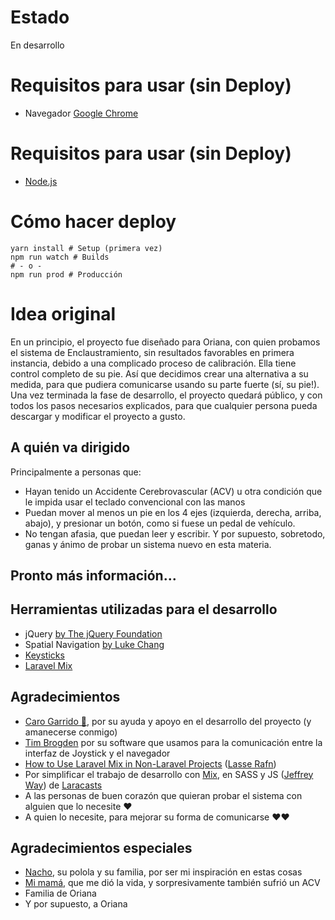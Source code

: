 # Estado

En desarrollo

# Requisitos para usar (sin Deploy)
- Navegador [Google Chrome](https://www.google.com/chrome)

# Requisitos para usar (sin Deploy)
- [Node.js](https://nodejs.org/)

# Cómo hacer deploy
```
yarn install # Setup (primera vez)
npm run watch # Builds
# - o - 
npm run prod # Producción
```

# Idea original

En un principio, el proyecto fue diseñado para Oriana, con quien probamos el sistema de Enclaustramiento, sin resultados favorables en primera instancia, debido a una complicado proceso de calibración. Ella tiene control completo de su pie. Así que decidimos crear una alternativa a su medida, para que pudiera comunicarse usando su parte fuerte (sí, su pie!). Una vez terminada la fase de desarrollo, el proyecto quedará público, y con todos los pasos necesarios explicados, para que cualquier persona pueda descargar y modificar el proyecto a gusto.

## A quién va dirigido

Principalmente a personas que:
- Hayan tenido un Accidente Cerebrovascular (ACV) u otra condición que le impida usar el teclado convencional con las manos
- Puedan mover al menos un pie en los 4 ejes (izquierda, derecha, arriba, abajo), y presionar un botón, como si fuese un pedal de vehículo.
- No tengan afasia, que puedan leer y escribir. Y por supuesto, sobretodo, ganas y ánimo de probar un sistema nuevo en esta materia.

## Pronto más información...

## Herramientas utilizadas para el desarrollo
- jQuery [by The jQuery Foundation](https://jquery.com)
- Spatial Navigation [by Luke Chang](https://github.com/luke-chang/js-spatial-navigation)
- [Keysticks](https://keysticks.net/download.aspx)
- [Laravel Mix](https://laravel-mix.com/)

## Agradecimientos
- [Caro Garrido 🦁](https://twitter.com/caropig), por su ayuda y apoyo en el desarrollo del proyecto (y amanecerse conmigo)
- [Tim Brogden](https://twitter.com/mrkeysticks?lang=es) por su software que usamos para la comunicación entre la interfaz de Joystick y el navegador
- [How to Use Laravel Mix in Non-Laravel Projects](https://www.sitepoint.com/use-laravel-mix-non-laravel-projects/) ([Lasse Rafn](https://www.sitepoint.com/author/lrafn/))
- Por simplificar el trabajo de desarrollo con [Mix](https://github.com/JeffreyWay/laravel-mix), en SASS y JS ([Jeffrey Way](https://twitter.com/jeffrey_way)) de [Laracasts](https://www.laracasts.com)
- A las personas de buen corazón que quieran probar el sistema con alguien que lo necesite ❤️
- A quien lo necesite, para mejorar su forma de comunicarse ❤️❤️

## Agradecimientos especiales
- [Nacho](https://instagram.com/_.kuyen.antu._), su polola y su familia, por ser mi inspiración en estas cosas
- [Mi mamá](https://es-la.facebook.com/1264400925), que me dió la vida, y sorpresivamente también sufrió un ACV
- Familia de Oriana
- Y por supuesto, a Oriana
